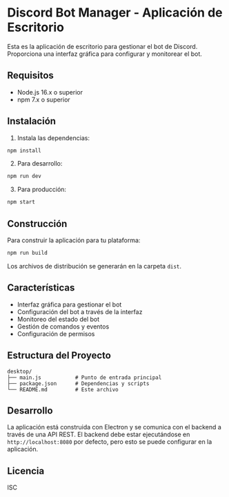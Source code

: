 # Discord Bot Manager - Aplicación de Escritorio

Esta es la aplicación de escritorio para gestionar el bot de Discord. Proporciona una interfaz gráfica para configurar y monitorear el bot.

## Requisitos

- Node.js 16.x o superior
- npm 7.x o superior

## Instalación

1. Instala las dependencias:
```bash
npm install
```

2. Para desarrollo:
```bash
npm run dev
```

3. Para producción:
```bash
npm start
```

## Construcción

Para construir la aplicación para tu plataforma:

```bash
npm run build
```

Los archivos de distribución se generarán en la carpeta `dist`.

## Características

- Interfaz gráfica para gestionar el bot
- Configuración del bot a través de la interfaz
- Monitoreo del estado del bot
- Gestión de comandos y eventos
- Configuración de permisos

## Estructura del Proyecto

```
desktop/
├── main.js           # Punto de entrada principal
├── package.json      # Dependencias y scripts
└── README.md         # Este archivo
```

## Desarrollo

La aplicación está construida con Electron y se comunica con el backend a través de una API REST. El backend debe estar ejecutándose en `http://localhost:8080` por defecto, pero esto se puede configurar en la aplicación.

## Licencia

ISC 